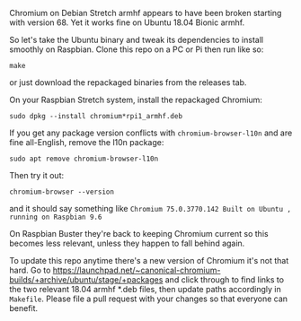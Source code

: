 Chromium on Debian Stretch armhf appears to have been broken starting
with version 68. Yet it works fine on Ubuntu 18.04 Bionic armhf.

So let's take the Ubuntu binary and tweak its dependencies to install smoothly on
Raspbian. Clone this repo on a PC or Pi then run like so:

    make

or just download the repackaged binaries from the releases tab.

On your Raspbian Stretch system, install the repackaged Chromium:

    sudo dpkg --install chromium*rpi1_armhf.deb

If you get any package version conflicts with `chromium-browser-l10n`
and are fine all-English, remove the l10n package:

    sudo apt remove chromium-browser-l10n

Then try it out:

    chromium-browser --version

and it should say something like `Chromium 75.0.3770.142 Built on Ubuntu , running on Raspbian 9.6`

On Raspbian Buster they're back to keeping Chromium current so this
becomes less relevant, unless they happen to fall behind again.

To update this repo anytime there's a new version of Chromium
it's not that hard. Go to
https://launchpad.net/~canonical-chromium-builds/+archive/ubuntu/stage/+packages
and click through to find links to the two relevant 18.04 armhf
\*.deb files, then update paths accordingly in `Makefile`. Please
file a pull request with your changes so that everyone can benefit.
